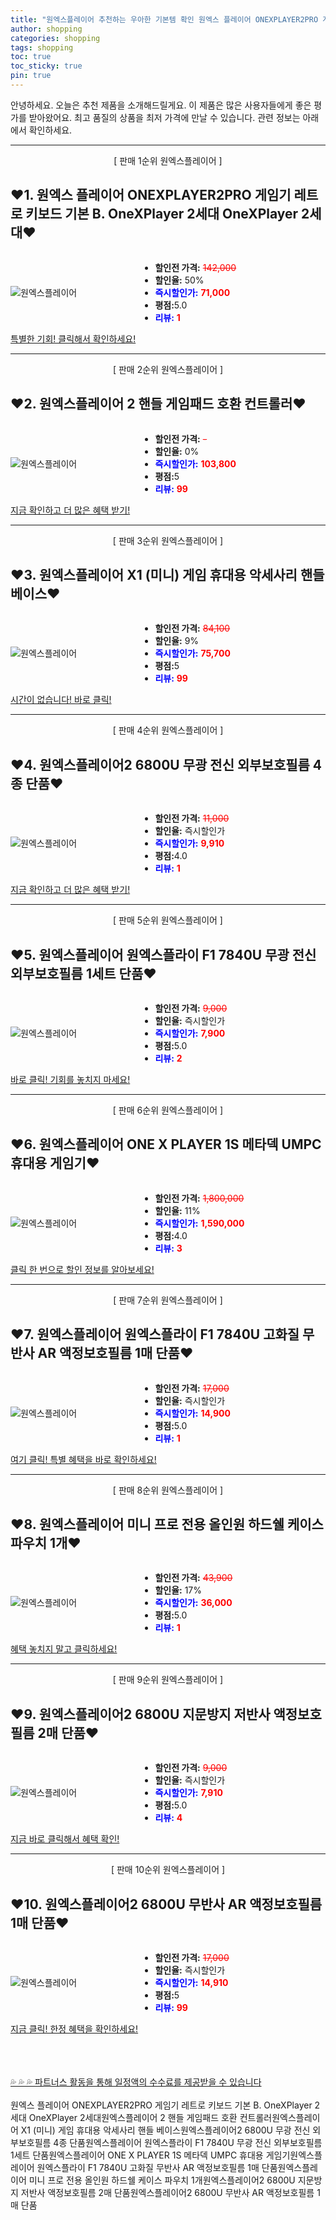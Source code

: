 ```yaml
---
title: "원엑스플레이어 추천하는 우아한 기본템 확인 원엑스 플레이어 ONEXPLAYER2PRO 게임기 레트로"
author: shopping
categories: shopping
tags: shopping
toc: true
toc_sticky: true
pin: true
---
```

안녕하세요. 오늘은 추천 제품을 소개해드릴게요. 이 제품은 많은 사용자들에게 좋은 평가를 받아왔어요. 최고 품질의 상품을 최저 가격에 만날 수 있습니다. 관련 정보는 아래에서 확인하세요.

---
<p class="toplist" style="margin: 0 auto; display: block; width: fit-content;">[ 판매 1순위 원엑스플레이어 ]</p>

<h2><strong>❤️1. 원엑스 플레이어 ONEXPLAYER2PRO 게임기 레트로 키보드 기본 B. OneXPlayer 2세대 OneXPlayer 2세대❤️</strong></h2>

<div style="display: flex; align-items: center;">
    <div style="flex: 0.4;">
        <img src="https://thumbnail9.coupangcdn.com/thumbnails/remote/230x230ex/image/vendor_inventory/dcc8/1557df340854b2e7d93ae36ebd074e4737b5bf046c474cacc24074218c2c.jpg" alt="원엑스플레이어" style="max-width: 100%;">
    </div>
    <div style="flex: 0.6; margin-left: 10px;">
        <ul>
            <li><strong>할인전 가격:</strong> <del style="color: red;">142,000</del></li>
            <li><strong>할인율:</strong> 50%</li>
            <li><span style='color:blue'><strong>즉시할인가:</strong></span> <span style='color:red'><strong>71,000</strong></span></li>
            <li><strong>평점:</strong>5.0</li>
            <li><span style='color:blue'><strong>리뷰:</strong></span> <span style='color:red'><strong>1</strong></span></li>
        </ul>
    </div>
</div>
<div class="center">
    <a href="https://William4Davisa.github.io?lptag=AF9450613&subid=githubio&pageKey=7313991191&traceid=V0-153&itemId=18743385070&vendorItemId=90655880035" class="myButton">
        특별한 기회! 클릭해서 확인하세요!
    </a>
</div>


---
<p class="toplist" style="margin: 0 auto; display: block; width: fit-content;">[ 판매 2순위 원엑스플레이어 ]</p>

<h2><strong>❤️2. 원엑스플레이어 2 핸들 게임패드 호환 컨트롤러❤️</strong></h2>

<div style="display: flex; align-items: center;">
    <div style="flex: 0.4;">
        <img src="https://thumbnail6.coupangcdn.com/thumbnails/remote/230x230ex/image/vendor_inventory/7d3d/42a3aef4b92b9252eb2adbaa88fa8876629a5c44f08e8535a58be2567dee.jpg" alt="원엑스플레이어" style="max-width: 100%;">
    </div>
    <div style="flex: 0.6; margin-left: 10px;">
        <ul>
            <li><strong>할인전 가격:</strong> <del style="color: red;">-</del></li>
            <li><strong>할인율:</strong> 0%</li>
            <li><span style='color:blue'><strong>즉시할인가:</strong></span> <span style='color:red'><strong>103,800</strong></span></li>
            <li><strong>평점:</strong>5</li>
            <li><span style='color:blue'><strong>리뷰:</strong></span> <span style='color:red'><strong>99</strong></span></li>
        </ul>
    </div>
</div>
<div class="center">
    <a href="https://William4Davisa.github.io?lptag=AF9450613&subid=githubio&pageKey=7980390539&traceid=V0-153&itemId=22138907002&vendorItemId=89185600539" class="myButton">
        지금 확인하고 더 많은 혜택 받기!
    </a>
</div>


---
<p class="toplist" style="margin: 0 auto; display: block; width: fit-content;">[ 판매 3순위 원엑스플레이어 ]</p>

<h2><strong>❤️3. 원엑스플레이어 X1 (미니) 게임 휴대용 악세사리 핸들 베이스❤️</strong></h2>

<div style="display: flex; align-items: center;">
    <div style="flex: 0.4;">
        <img src="https://thumbnail6.coupangcdn.com/thumbnails/remote/230x230ex/image/vendor_inventory/61f0/edd88cd9e63767c4e3f92bcfd48e687683fab04c7428a3843073996683b7.jpg" alt="원엑스플레이어" style="max-width: 100%;">
    </div>
    <div style="flex: 0.6; margin-left: 10px;">
        <ul>
            <li><strong>할인전 가격:</strong> <del style="color: red;">84,100</del></li>
            <li><strong>할인율:</strong> 9%</li>
            <li><span style='color:blue'><strong>즉시할인가:</strong></span> <span style='color:red'><strong>75,700</strong></span></li>
            <li><strong>평점:</strong>5</li>
            <li><span style='color:blue'><strong>리뷰:</strong></span> <span style='color:red'><strong>99</strong></span></li>
        </ul>
    </div>
</div>
<div class="center">
    <a href="https://William4Davisa.github.io?lptag=AF9450613&subid=githubio&pageKey=8214902191&traceid=V0-153&itemId=23594180924&vendorItemId=90620045676" class="myButton">
        시간이 없습니다! 바로 클릭!
    </a>
</div>


---
<p class="toplist" style="margin: 0 auto; display: block; width: fit-content;">[ 판매 4순위 원엑스플레이어 ]</p>

<h2><strong>❤️4. 원엑스플레이어2 6800U 무광 전신 외부보호필름 4종 단품❤️</strong></h2>

<div style="display: flex; align-items: center;">
    <div style="flex: 0.4;">
        <img src="https://thumbnail6.coupangcdn.com/thumbnails/remote/230x230ex/image/vendor_inventory/4bd4/cb58ff923fc6c11ab17cf1ac6f793c89178fba73dcb59cf5188c0353c1b2.jpg" alt="원엑스플레이어" style="max-width: 100%;">
    </div>
    <div style="flex: 0.6; margin-left: 10px;">
        <ul>
            <li><strong>할인전 가격:</strong> <del style="color: red;">11,000</del></li>
            <li><strong>할인율:</strong> 즉시할인가</li>
            <li><span style='color:blue'><strong>즉시할인가:</strong></span> <span style='color:red'><strong>9,910</strong></span></li>
            <li><strong>평점:</strong>4.0</li>
            <li><span style='color:blue'><strong>리뷰:</strong></span> <span style='color:red'><strong>1</strong></span></li>
        </ul>
    </div>
</div>
<div class="center">
    <a href="https://William4Davisa.github.io?lptag=AF9450613&subid=githubio&pageKey=7576395666&traceid=V0-153&itemId=19991095191&vendorItemId=87088947420" class="myButton">
        지금 확인하고 더 많은 혜택 받기!
    </a>
</div>


---
<p class="toplist" style="margin: 0 auto; display: block; width: fit-content;">[ 판매 5순위 원엑스플레이어 ]</p>

<h2><strong>❤️5. 원엑스플레이어 원엑스플라이 F1 7840U 무광 전신 외부보호필름 1세트 단품❤️</strong></h2>

<div style="display: flex; align-items: center;">
    <div style="flex: 0.4;">
        <img src="https://thumbnail10.coupangcdn.com/thumbnails/remote/230x230ex/image/vendor_inventory/c967/60175b11ed8b8955e6884e17f8c8870ca4d2394efff9be21676e0062fd1b.jpg" alt="원엑스플레이어" style="max-width: 100%;">
    </div>
    <div style="flex: 0.6; margin-left: 10px;">
        <ul>
            <li><strong>할인전 가격:</strong> <del style="color: red;">9,000</del></li>
            <li><strong>할인율:</strong> 즉시할인가</li>
            <li><span style='color:blue'><strong>즉시할인가:</strong></span> <span style='color:red'><strong>7,900</strong></span></li>
            <li><strong>평점:</strong>5.0</li>
            <li><span style='color:blue'><strong>리뷰:</strong></span> <span style='color:red'><strong>2</strong></span></li>
        </ul>
    </div>
</div>
<div class="center">
    <a href="https://William4Davisa.github.io?lptag=AF9450613&subid=githubio&pageKey=7800028067&traceid=V0-153&itemId=21122520603&vendorItemId=88184308596" class="myButton">
        바로 클릭! 기회를 놓치지 마세요!
    </a>
</div>


---
<p class="toplist" style="margin: 0 auto; display: block; width: fit-content;">[ 판매 6순위 원엑스플레이어 ]</p>

<h2><strong>❤️6. 원엑스플레이어 ONE X PLAYER 1S 메타덱 UMPC 휴대용 게임기❤️</strong></h2>

<div style="display: flex; align-items: center;">
    <div style="flex: 0.4;">
        <img src="https://thumbnail8.coupangcdn.com/thumbnails/remote/230x230ex/image/vendor_inventory/d72c/d0908a70e155d7e93e05e153d60efb5e08bbbaa9b4a86b69626ed0ac76b0.jpg" alt="원엑스플레이어" style="max-width: 100%;">
    </div>
    <div style="flex: 0.6; margin-left: 10px;">
        <ul>
            <li><strong>할인전 가격:</strong> <del style="color: red;">1,800,000</del></li>
            <li><strong>할인율:</strong> 11%</li>
            <li><span style='color:blue'><strong>즉시할인가:</strong></span> <span style='color:red'><strong>1,590,000</strong></span></li>
            <li><strong>평점:</strong>4.0</li>
            <li><span style='color:blue'><strong>리뷰:</strong></span> <span style='color:red'><strong>3</strong></span></li>
        </ul>
    </div>
</div>
<div class="center">
    <a href="https://William4Davisa.github.io?lptag=AF9450613&subid=githubio&pageKey=6731414042&traceid=V0-153&itemId=15686007102&vendorItemId=82653072996" class="myButton">
        클릭 한 번으로 할인 정보를 알아보세요!
    </a>
</div>


---
<p class="toplist" style="margin: 0 auto; display: block; width: fit-content;">[ 판매 7순위 원엑스플레이어 ]</p>

<h2><strong>❤️7. 원엑스플레이어 원엑스플라이 F1 7840U 고화질 무반사 AR 액정보호필름 1매 단품❤️</strong></h2>

<div style="display: flex; align-items: center;">
    <div style="flex: 0.4;">
        <img src="https://thumbnail8.coupangcdn.com/thumbnails/remote/230x230ex/image/vendor_inventory/571d/e52d65567f1c94f25bef8d1411bcbe25b8c4c7a590d11350918c86bae4d9.jpg" alt="원엑스플레이어" style="max-width: 100%;">
    </div>
    <div style="flex: 0.6; margin-left: 10px;">
        <ul>
            <li><strong>할인전 가격:</strong> <del style="color: red;">17,000</del></li>
            <li><strong>할인율:</strong> 즉시할인가</li>
            <li><span style='color:blue'><strong>즉시할인가:</strong></span> <span style='color:red'><strong>14,900</strong></span></li>
            <li><strong>평점:</strong>5.0</li>
            <li><span style='color:blue'><strong>리뷰:</strong></span> <span style='color:red'><strong>1</strong></span></li>
        </ul>
    </div>
</div>
<div class="center">
    <a href="https://William4Davisa.github.io?lptag=AF9450613&subid=githubio&pageKey=7800027806&traceid=V0-153&itemId=21122519777&vendorItemId=88184307154" class="myButton">
        여기 클릭! 특별 혜택을 바로 확인하세요!
    </a>
</div>


---
<p class="toplist" style="margin: 0 auto; display: block; width: fit-content;">[ 판매 8순위 원엑스플레이어 ]</p>

<h2><strong>❤️8. 원엑스플레이어 미니 프로 전용 올인원 하드쉘 케이스 파우치 1개❤️</strong></h2>

<div style="display: flex; align-items: center;">
    <div style="flex: 0.4;">
        <img src="https://thumbnail8.coupangcdn.com/thumbnails/remote/230x230ex/image/vendor_inventory/a45d/8431ad29ad067860cbc358a03e2f2551a008887f5cdcd8569b2919cd20a1.jpg" alt="원엑스플레이어" style="max-width: 100%;">
    </div>
    <div style="flex: 0.6; margin-left: 10px;">
        <ul>
            <li><strong>할인전 가격:</strong> <del style="color: red;">43,900</del></li>
            <li><strong>할인율:</strong> 17%</li>
            <li><span style='color:blue'><strong>즉시할인가:</strong></span> <span style='color:red'><strong>36,000</strong></span></li>
            <li><strong>평점:</strong>5.0</li>
            <li><span style='color:blue'><strong>리뷰:</strong></span> <span style='color:red'><strong>1</strong></span></li>
        </ul>
    </div>
</div>
<div class="center">
    <a href="https://William4Davisa.github.io?lptag=AF9450613&subid=githubio&pageKey=7549033423&traceid=V0-153&itemId=19862173280&vendorItemId=86963100910" class="myButton">
        혜택 놓치지 말고 클릭하세요!
    </a>
</div>


---
<p class="toplist" style="margin: 0 auto; display: block; width: fit-content;">[ 판매 9순위 원엑스플레이어 ]</p>

<h2><strong>❤️9. 원엑스플레이어2 6800U 지문방지 저반사 액정보호필름 2매 단품❤️</strong></h2>

<div style="display: flex; align-items: center;">
    <div style="flex: 0.4;">
        <img src="https://thumbnail8.coupangcdn.com/thumbnails/remote/230x230ex/image/vendor_inventory/a73a/ffb2789ccdb882b72357062e2a3c3a8733f1e81b260c9252f1f46ca497c1.jpg" alt="원엑스플레이어" style="max-width: 100%;">
    </div>
    <div style="flex: 0.6; margin-left: 10px;">
        <ul>
            <li><strong>할인전 가격:</strong> <del style="color: red;">9,000</del></li>
            <li><strong>할인율:</strong> 즉시할인가</li>
            <li><span style='color:blue'><strong>즉시할인가:</strong></span> <span style='color:red'><strong>7,910</strong></span></li>
            <li><strong>평점:</strong>5.0</li>
            <li><span style='color:blue'><strong>리뷰:</strong></span> <span style='color:red'><strong>4</strong></span></li>
        </ul>
    </div>
</div>
<div class="center">
    <a href="https://William4Davisa.github.io?lptag=AF9450613&subid=githubio&pageKey=7576394897&traceid=V0-153&itemId=19991092435&vendorItemId=87088944315" class="myButton">
        지금 바로 클릭해서 혜택 확인!
    </a>
</div>


---
<p class="toplist" style="margin: 0 auto; display: block; width: fit-content;">[ 판매 10순위 원엑스플레이어 ]</p>

<h2><strong>❤️10. 원엑스플레이어2 6800U 무반사 AR 액정보호필름 1매 단품❤️</strong></h2>

<div style="display: flex; align-items: center;">
    <div style="flex: 0.4;">
        <img src="https://thumbnail9.coupangcdn.com/thumbnails/remote/230x230ex/image/vendor_inventory/0660/92e6473bece7314a56e424a759619e4137ebe3ced319131d54b9ce023a5d.jpg" alt="원엑스플레이어" style="max-width: 100%;">
    </div>
    <div style="flex: 0.6; margin-left: 10px;">
        <ul>
            <li><strong>할인전 가격:</strong> <del style="color: red;">17,000</del></li>
            <li><strong>할인율:</strong> 즉시할인가</li>
            <li><span style='color:blue'><strong>즉시할인가:</strong></span> <span style='color:red'><strong>14,910</strong></span></li>
            <li><strong>평점:</strong>5</li>
            <li><span style='color:blue'><strong>리뷰:</strong></span> <span style='color:red'><strong>99</strong></span></li>
        </ul>
    </div>
</div>
<div class="center">
    <a href="https://William4Davisa.github.io?lptag=AF9450613&subid=githubio&pageKey=7576395298&traceid=V0-153&itemId=19991093872&vendorItemId=87088945760" class="myButton">
        지금 클릭! 한정 혜택을 확인하세요!
    </a>
</div>

<br><br><br>[💦 💦 💦 파트너스 활동을 통해 일정액의 수수료를 제공받을 수 있습니다](https://link.coupang.com/a/bcpT2c)<br><br>원엑스 플레이어 ONEXPLAYER2PRO 게임기 레트로 키보드 기본 B. OneXPlayer 2세대 OneXPlayer 2세대원엑스플레이어 2 핸들 게임패드 호환 컨트롤러원엑스플레이어 X1 (미니) 게임 휴대용 악세사리 핸들 베이스원엑스플레이어2 6800U 무광 전신 외부보호필름 4종 단품원엑스플레이어 원엑스플라이 F1 7840U 무광 전신 외부보호필름 1세트 단품원엑스플레이어 ONE X PLAYER 1S 메타덱 UMPC 휴대용 게임기원엑스플레이어 원엑스플라이 F1 7840U 고화질 무반사 AR 액정보호필름 1매 단품원엑스플레이어 미니 프로 전용 올인원 하드쉘 케이스 파우치 1개원엑스플레이어2 6800U 지문방지 저반사 액정보호필름 2매 단품원엑스플레이어2 6800U 무반사 AR 액정보호필름 1매 단품